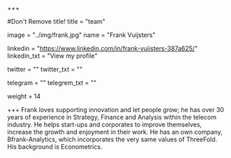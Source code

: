 +++

#Don't Remove title!
title = "team"

image = "../img/frank.jpg"
name = "Frank Vuijsters"

linkedin = "https://www.linkedin.com/in/frank-vuijsters-387a625/"
linkedin_txt = "View my profile"

twitter = ""
twitter_txt = ""

telegram = ""
telegrem_txt = ""

weight = 14

+++
Frank loves supporting innovation and let people grow; he has over 30 years of experience in Strategy, Finance and Analysis within the telecom industry. He helps start-ups and corporates to improve themselves, increase the growth and enjoyment in their work. He has an own company, Bfrank-Analytics, which incorporates the very same values of ThreeFold. His background is Econometrics.
